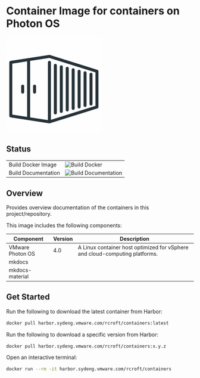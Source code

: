 # Container Image for containers on Photon OS

![](logo.png)

## Status

|                     |                                                                                                               |
|---------------------|---------------------------------------------------------------------------------------------------------------|
| Build Docker Image  | ![Build Docker](https://github.com/grumpydumpty/containers/actions/workflows/build-docker.yml/badge.svg)      |
| Build Documentation | ![Build Documentation](https://github.com/grumpydumpty/containers/actions/workflows/build-docs.yml/badge.svg) |

## Overview

Provides overview documentation of the containers in this project/repository.

This image includes the following components:

| Component        | Version | Description                                                                 |
|------------------|---------|-----------------------------------------------------------------------------|
| VMware Photon OS | 4.0     | A Linux container host optimized for vSphere and cloud-computing platforms. |
| mkdocs           |         |                                                                             |
| mkdocs-material  |         |                                                                             |

## Get Started

Run the following to download the latest container from Harbor:

```bash
docker pull harbor.sydeng.vmware.com/rcroft/containers:latest
```

Run the following to download a specific version from Harbor:

```bash
docker pull harbor.sydeng.vmware.com/rcroft/containers:x.y.z
```

Open an interactive terminal:

```bash
docker run --rm -it harbor.sydeng.vmware.com/rcroft/containers
```
